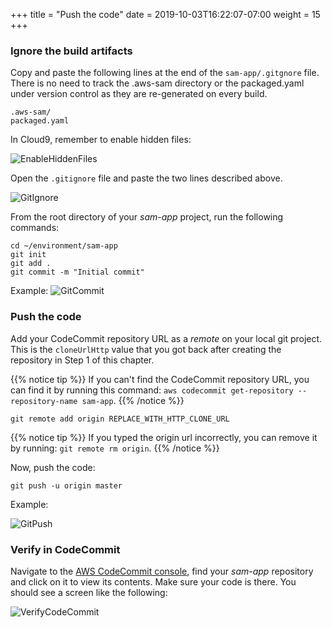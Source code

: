 +++
title = "Push the code"
date = 2019-10-03T16:22:07-07:00
weight = 15
+++

### Ignore the build artifacts
Copy and paste the following lines at the end of the `sam-app/.gitgnore` file. There is no need to track the  .aws-sam directory or the packaged.yaml under version control as they are re-generated on every build. 

```
.aws-sam/
packaged.yaml
```

In Cloud9, remember to enable hidden files: 

![EnableHiddenFiles](/images/serverless-cicd/screenshot-hidden-files-cloud9.png)

Open the `.gitignore` file and paste the two lines described above. 

![GitIgnore](/images/serverless-cicd/screenshot-git-ignore.png)

From the root directory of your _sam-app_ project, run the following commands:

```
cd ~/environment/sam-app
git init
git add .
git commit -m "Initial commit"
```

Example: 
![GitCommit](/images/serverless-cicd/screenshot-git-commit.png)

### Push the code
Add your CodeCommit repository URL as a _remote_ on your local git project. This is the `cloneUrlHttp` value that you got back after creating the repository in Step 1 of this chapter.

{{% notice tip %}}
If you can't find the CodeCommit repository URL, you can find it by running this command: `aws codecommit get-repository --repository-name sam-app`.
{{% /notice %}}

```
git remote add origin REPLACE_WITH_HTTP_CLONE_URL
```

{{% notice tip %}}
If you typed the origin url incorrectly, you can remove it by running: `git remote rm origin`.
{{% /notice %}}

Now, push the code:

```
git push -u origin master
```

Example:

![GitPush](/images/serverless-cicd/screenshot-git-push.png)

### Verify in CodeCommit
Navigate to the [AWS CodeCommit console](https://console.aws.amazon.com/codesuite/codecommit/home), find your _sam-app_ repository and click on it to view its contents. Make sure your code is there. You should see a screen like the following:

![VerifyCodeCommit](/images/serverless-cicd/screenshot-verify-codecommit.png)